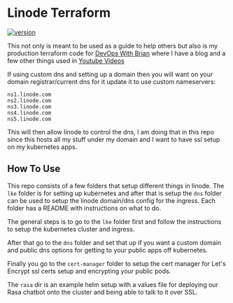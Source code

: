 # Linode Terraform
[![version](https://img.shields.io/badge/version-0.4.1-blue)](https://github.com/DevOps-With-Brian/linode-terraform-kubernetes/blob/main/CHANGELOG.md)

This not only is meant to be used as a guide to help others but also is my production terraform code for [DevOps With Brian](www.devopswithbrian.com) where I have a blog and a few other things used in [Youtube Videos](https://www.youtube.com/@devopswithbrian)

If using custom dns and setting up a domain then you will want on your domain registrar/current dns for it update it to use custom nameservers:

```
ns1.linode.com
ns2.linode.com
ns3.linode.com
ns4.linode.com
ns5.linode.com
```

This will then allow linode to control the dns, I am doing that in this repo since this hosts all my stuff under my domain and I want to have ssl setup on my kubernetes apps.

## How To Use
This repo consists of a few folders that setup different things in linode.  The `lke` folder is for setting up kubernetes and after that is setup the `dns` folder can be used to setup the linode domain/dns config for the ingress.  Each folder has a README with instructions on what to do.

The general steps is to go to the `lke` folder first and follow the instructions to setup the kubernetes cluster and ingress.

After that go to the `dns` folder and set that up if you want a custom domain and public dns options for getting to your public apps off kubernetes.

Finally you go to the `cert-manager` folder to setup the cert manager for Let's Encrypt ssl certs setup and encrypting your public pods.

The `rasa` dir is an example helm setup with a values file for deploying our Rasa chatbot onto the cluster and being able to talk to it over SSL.
